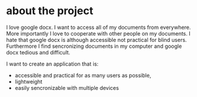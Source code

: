 <!DOCTYPE html>
<html lang="en">
<head>
	<meta charset="UTF-8">
	<meta name="viewport" content="width=device-width, initial-scale=1.0">
	<title>Readme</title>
</head>
<body>
	<h1>about the project</h1>
	<p>
		I love google docx. I want to access all of my documents from everywhere. More importantly I love to cooperate with other people on my documents. I hate that google docx is although accessible not practical for blind users. Furthermore I find sencronizing documents in my computer and google docx tedious and difficult.   
	</p>
	<p>
		I want to create an application that is: 
	</p>
	<ul>
		<li>accessible and practical for as many users as possible,</li>
		<li>lightweight</li>
		<li>easily sencronizable with multiple devices</li>
	</ul>
</body>
</html>